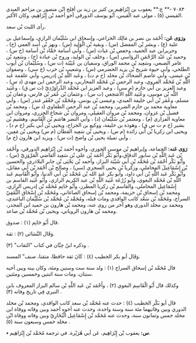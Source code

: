 ٧٠٨٣ -** ع:** يعقوب بن إِبْرَاهِيم بن كثير بن زيد بن أفلح ابْن منصور بن مزاحم العبدي القيسي (٥) ، مولى عبد القيس، أَبُو يوسف الدورقي أخو أحمد بْن إِبْرَاهِيم، وكان الأكبر.

رأى الليث بْن سعد.

**ورَوَى عَن:** أَحْمَد بن نصر بن مَالِك الخزاعي، وإسحاق ابن سُلَيْمان الرازي، وإسماعيل بن علية (ع) ، وبشر بْن المفضل (س) ، وبقية بْن الْوَلِيد (س) ، وبهز بْن أسد العمي (خ) ، وجريرابن عبد الحميد، وحفص بْن غياث (س) ، وأبي أسامة حَمَّاد بْن أسامة (خ س) ، وحميد بْن عَبْد الرَّحْمَنِ الرؤاسي (س) ، وخلف بْن الوليد، وروح بْن عبادة (خ) ، وسَعِيد بْن عامر الضبعي، وسَعِيد بْن محمد الوراق، وسفيان بن عُيَيْنَة (ت س) ، وسُلَيْمان بْن أيوب الطلحي، وأبي حيوة شريح بْن يزيد الحضرمي (س) ، وشعيب بْن حرب (خ سي) ، وصفوان بْن عيسى، وأبي عاصم الضحاك بْن مخلد (خ م ت) ، وعَبد اللَّهِ بْن إدريس، وأبي علقمة عَبد اللَّهِ بْن مُحَمَّد الفروي، وعبد الرحمن بْن مُحَمَّد المحاربي، وعبد الرحمن ابن مهدي (د س) ، وعبد العزيز بن أَبي حازم (م سي) ، وعبد العزيز ابن مُحَمَّد الدَّراوَرْدِيّ (ت س ق) ، وعُبَيد اللَّه بْن موسى، وعُبَيد اللَّهِ الأشجعي (ت س) ، وعثمان بْن عُمَر بْن فارس، وعفان بْن مسلم، وعُمَر بْن أَبي خليفة العبدي، وعيسى بْن يونس، ومُحَمَّد بْن جَعْفَر غندر (س) ، وأبي معاوية محمد بن حازم الضرير، ومحمد بْن عبد الرحمن الطفاوي (د س) ، ومحمد بْن فضيل بْن غزوان، ومحمد بْن مروان العقيلي، ومروان بْن شجاع الجزري، ومروان ابن معاوية الفزاري (م) ، ومعتمر بْن سُلَيْمان (د) ، وأبي النضر هاشم بْن الْقَاسِم، وهشيم بْن بشير (خ م ت س ق) ، وهوذة بن خليفة، ووكيع بن الجراح، ويحيى بْن أَبي بكير (خ م د) ، ويحيى ابن زكريا بْن أَبي زائدة (م س) ، ويحيى بْن سَعِيد القطان (م س) ويحيى بْن مَعِين، وأبي تميلة يحيى بْن واضح (ت س) ، ويزيد ابن هارون (خ م) .

**رَوَى عَنه:** الجماعة، وإبراهيم بْن موسى الجوزي، وأخوه أحمد بْن إِبْرَاهِيم الدورقي، وأَحْمَد بْن عَبد اللَّهِ بْن سابور الدقاق،وأَبُو بَكْر أَحْمَد بْن علي بْن سَعِيد القاضي الْمَرْوَزِيّ (س) ، وأَبُو بَكْر أَحْمَد بْن مُحَمَّد بْنِ أَبي شَيْبَة البزاز، وأحمد بْن يَحْيَى بْن جابر البلاذري، والحسين بْن إِسْمَاعِيلَ المحاملي، وزكريا بْن يحيى السجزي (سي) ، وصالح بْن أَحْمَد بْن أَبي مقاتل، وأَبُو بَكْر عَبد اللَّهِ بْن أَبي داود، وأبو بكر عَبد الله بْن مُحَمَّد بْن أَبي الدنيا، وأَبُو الْقَاسِم عَبد اللَّهِ بْن مُحَمَّد البغوي، وأبو زُرْعَة عُبَيد اللَّهِ بْن عبد الكريم الرازي، وأَبُو عُبَيد القاسم بن إِسْمَاعِيل المحاملي، والقاسم بْن زكريا المطرز، وأَبُو حَاتِم مُحَمَّد بْن إدريس الرازي، ومحمد بْن إسحاق بْن خزيمة، ومحمد بْن إسحاق الصاغاني، ومُحَمَّد بْن إِسْحَاق الثَّقَفِيّ السراج، ومُحَمَّد بْن سَعْد كاتب الواقدي ومات قبله، ومُحَمَّد بْن مُحَمَّد بْن سُلَيْمان الباغندي، ومحمد بن مخلد الدوري وهو آخر من روى عنه، ومحمد بْن هارون بن حميد ابن المجدر، ومحمد بْن هارون الروياني، ويحيى بْن مُحَمَّد بْن صاعد.

قال أَبُو حَاتِم (١) : صدوق.

وَقَال النَّسَائي (٢) : ثقة.

وذكره ابنُ حِبَّان في كتاب "الثقات" (٣) .

وَقَال أبو بكر الخطيب (٤) : كَانَ ثقة حافظا، متقنا، صنف" المسند.

قال مُحَمَّد بْن إسحاق السراج (١) : ولد سنة ست وستين ومئة، وكان بينه وبين أخيه سنتان، ومات سنة اثنتين وخمسين ومئتين.

وكذلك قال أَبُو الْقَاسِم البغوي (٢) ، وأَحْمَد بْن عَبد اللَّهِ بْن سالم البزاز المعروف بابن النيري فِي تاريخ وفاته (٣) .

قال أبو بَكْر الخطيب (٤) : حدث عنه مُحَمَّد بْن سعد كاتب الواقدي، ومحمد بْن مخلد الدوري وبين وفاتيهما مئة سنة وسنة واحدة، وحدث عنه أخوه أحمد وبين وفاته ووفاة ابن مخلد خمس وثمانون سنة، وحدث عنه مُحَمَّد بْن إِسْمَاعِيل الْبُخَارِيّ وبين وفاته ووفاة ابْن مخلد خمس وسبعون سنة (٥) .

**• س:** يعقوب بْن إِبْرَاهِيم، عَن أبي هُرَيْرة. في ترجمة مُحَمَّد بْن إِبْرَاهِيم.